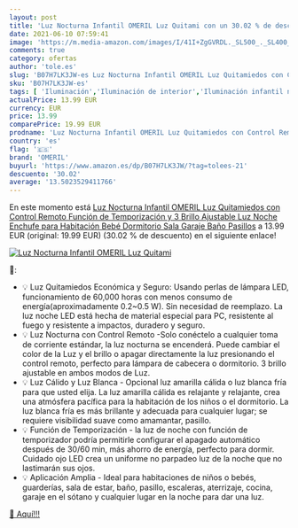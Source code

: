 ```yaml
---
layout: post
title: 'Luz Nocturna Infantil OMERIL Luz Quitami con un 30.02 % de descuento'
date: 2021-06-10 07:59:41
image: 'https://m.media-amazon.com/images/I/41I+ZgGVRDL._SL500_._SL400_.jpg'
comments: true
category: ofertas
author: 'tole.es'
slug: 'B07H7LK3JW-es Luz Nocturna Infantil OMERIL Luz Quitamiedos con Control...'
sku: 'B07H7LK3JW-es'
tags: [ 'Iluminación','Iluminación de interior','Iluminación infantil nocturna','Lámparas e iluminación infantil','bebé','omeril', ]
actualPrice: 13.99 EUR
currency: EUR
price: 13.99
comparePrice: 19.99 EUR
prodname: 'Luz Nocturna Infantil OMERIL Luz Quitamiedos con Control Remoto  Función de Temporización y 3 Brillo Ajustable  Luz Noche Enchufe para Habitación Bebé  Dormitorio  Sala  Garaje  Baño  Pasillos'
country: 'es'
flag: '🇪🇸'
brand: 'OMERIL'
buyurl: 'https://www.amazon.es/dp/B07H7LK3JW/?tag=tolees-21'
descuento: '30.02'
average: '13.5023529411766'
---
```


En este momento está [Luz Nocturna Infantil OMERIL Luz Quitamiedos con Control Remoto  Función de Temporización y 3 Brillo Ajustable  Luz Noche Enchufe para Habitación Bebé  Dormitorio  Sala  Garaje  Baño  Pasillos](https://www.amazon.es/dp/B07H7LK3JW/?tag=tolees-21) a 13.99 EUR (original: 19.99 EUR) (30.02 %  de descuento) en el siguiente enlace!

[![Luz Nocturna Infantil OMERIL Luz Quitami](https://m.media-amazon.com/images/I/41I+ZgGVRDL._SL500_._SL400_.jpg)](https://www.amazon.es/dp/B07H7LK3JW/?tag=tolees-21)

🔎:

- 💡 Luz Quitamiedos Económica y Seguro: Usando perlas de lámpara LED, funcionamiento de 60,000 horas con menos consumo de energía(aproximadamente 0.2~0.5 W). Sin necesidad de reemplazo. La luz noche LED está hecha de material especial para PC, resistente al fuego y resistente a impactos, duradero y seguro.
- 💡 Luz Nocturna con Control Remoto -Solo conéctelo a cualquier toma de corriente estándar, la luz nocturna se encenderá. Puede cambiar el color de la Luz y el brillo o apagar directamente la luz presionando el control remoto, perfecto para lámpara de cabecera o dormitorio. 3 brillo ajustable en ambos modos de Luz.
- 💡 Luz Cálido y Luz Blanca - Opcional luz amarilla cálida o luz blanca fría para que usted elija. La luz amarilla cálida es relajante y relajante, crea una atmósfera pacífica para la habitación de los niños o el dormitorio. La luz blanca fría es más brillante y adecuada para cualquier lugar; se requiere visibilidad suave como amamantar, pasillo.
- 💡 Función de Temporización - la luz de noche con función de temporizador podría permitirle configurar el apagado automático después de 30/60 min, más ahorro de energía, perfecto para dormir. Cuidado ojo LED crea un uniforme no parpadeo luz de la noche que no lastimarán sus ojos.
- 💡 Aplicación Amplia - Ideal para habitaciones de niños o bebés, guarderías, sala de estar, baño, pasillo, escaleras, aterrizaje, cocina, garaje en el sótano y cualquier lugar en la noche para dar una luz.

[🛒 Aquí!!!](https://www.amazon.es/dp/B07H7LK3JW/?tag=tolees-21)
